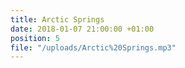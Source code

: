 ```yaml
---
title: Arctic Springs
date: 2018-01-07 21:00:00 +01:00
position: 5
file: "/uploads/Arctic%20Springs.mp3"
---
```


